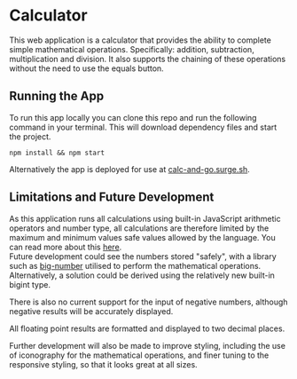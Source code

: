 # Calculator

This web application is a calculator that provides the ability to complete simple mathematical operations. Specifically: addition, subtraction, multiplication and division.
It also supports the chaining of these operations without the need to use the equals button.

## Running the App

To run this app locally you can clone this repo and run the following command in your terminal. This will download dependency files and start the project.

```
npm install && npm start
```

Alternatively the app is deployed for use at [calc-and-go.surge.sh](https://calc-and-go.surge.sh).

## Limitations and Future Development

As this application runs all calculations using built-in JavaScript arithmetic operators and number type, all calculations are therefore limited by the maximum and minimum values safe values allowed by the language. You can read more about this [here](https://developer.mozilla.org/en-US/docs/Web/JavaScript/Reference/Global_Objects/Number#integer_range_for_number).  
Future development could see the numbers stored "safely", with a library such as [big-number](https://www.npmjs.com/package/big-number) utilised to perform the mathematical operations. Alternatively, a solution could be derived using the relatively new built-in bigint type.

There is also no current support for the input of negative numbers, although negative results will be accurately displayed.

All floating point results are formatted and displayed to two decimal places.

Further development will also be made to improve styling, including the use of iconography for the mathematical operations, and finer tuning to the responsive styling, so that it looks great at all sizes.
